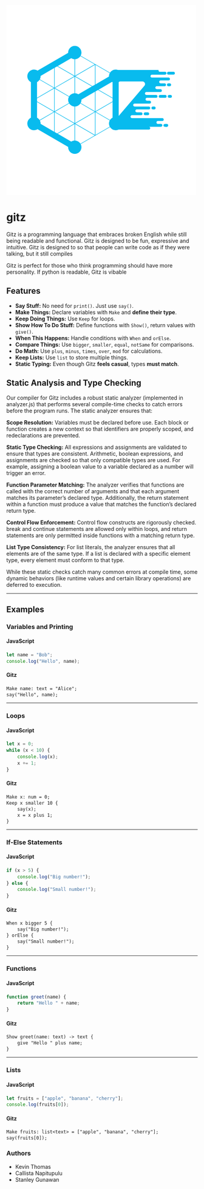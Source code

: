 ![Gitz Logo](docs/Gitz.png)

# gitz
Gitz is a programming language that embraces broken English while still being readable and functional. Gitz is designed to be fun, expressive and intuitive. Gitz is designed to so that people can write code as if they were talking, but it still compiles

Gitz is perfect for those who think programming should have more personality. If python is readable, Gitz is vibable

##  Features

- **Say Stuff:** No need for `print()`. Just use `say()`.
- **Make Things:** Declare variables with `Make` and **define their type**.
- **Keep Doing Things:** Use `Keep` for loops.
- **Show How To Do Stuff:** Define functions with `Show()`, return values with `give()`.
- **When This Happens:** Handle conditions with `When` and `orElse`.
- **Compare Things:** Use `bigger`, `smaller`, `equal`, `notSame` for comparisons.
- **Do Math:** Use `plus`, `minus`, `times`, `over`, `mod` for calculations.
- **Keep Lists:** Use `list` to store multiple things.
- **Static Typing:** Even though Gitz **feels casual**, types **must match**.

## Static Analysis and Type Checking
Our compiler for Gitz includes a robust static analyzer (implemented in analyzer.js) that performs several compile-time checks to catch errors before the program runs. The static analyzer ensures that:

**Scope Resolution:**
Variables must be declared before use. Each block or function creates a new context so that identifiers are properly scoped, and redeclarations are prevented.

**Static Type Checking:**
All expressions and assignments are validated to ensure that types are consistent. Arithmetic, boolean expressions, and assignments are checked so that only compatible types are used. For example, assigning a boolean value to a variable declared as a number will trigger an error.

**Function Parameter Matching:**
The analyzer verifies that functions are called with the correct number of arguments and that each argument matches its parameter’s declared type. Additionally, the return statement within a function must produce a value that matches the function’s declared return type.

**Control Flow Enforcement:**
Control flow constructs are rigorously checked. break and continue statements are allowed only within loops, and return statements are only permitted inside functions with a matching return type.

**List Type Consistency:**
For list literals, the analyzer ensures that all elements are of the same type. If a list is declared with a specific element type, every element must conform to that type.

While these static checks catch many common errors at compile time, some dynamic behaviors (like runtime values and certain library operations) are deferred to execution.

---

## Examples

### Variables and Printing

#### JavaScript
```javascript
let name = "Bob";
console.log("Hello", name);
```
#### Gitz
```gitz
Make name: text = "Alice";
say("Hello", name);
```

---

### Loops

#### JavaScript
```javascript
let x = 0;
while (x < 10) {
    console.log(x);
    x += 1;
}
```
#### Gitz
```gitz
Make x: num = 0;
Keep x smaller 10 {
    say(x);
    x = x plus 1;
}
```

---

### If-Else Statements

#### JavaScript
```javascript
if (x > 5) {
    console.log("Big number!");
} else {
    console.log("Small number!");
}
```
#### Gitz
```gitz
When x bigger 5 {
    say("Big number!");
} orElse {
    say("Small number!");
}
```

---

### Functions

#### JavaScript
```javascript
function greet(name) {
    return "Hello " + name;
}
```
#### Gitz
```gitz
Show greet(name: text) -> text {
    give "Hello " plus name;
}
```

---

### Lists

#### JavaScript
```javascript
let fruits = ["apple", "banana", "cherry"];
console.log(fruits[0]);
```
#### Gitz
```gitz
Make fruits: list<text> = ["apple", "banana", "cherry"];
say(fruits[0]);
```

### Authors
- Kevin Thomas
- Callista Napitupulu
- Stanley Gunawan
